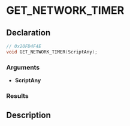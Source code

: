 # GET_NETWORK_TIMER

## Declaration
```cpp
// 0x20FD4F4E
void GET_NETWORK_TIMER(ScriptAny);
```

### Arguments
- **ScriptAny**

### Results

## Description
